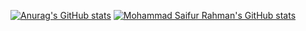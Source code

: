 [![Anurag's GitHub stats](https://github-readme-stats.vercel.app/api?username=Kinashii&theme=dracula)](https://github.com/Kinashii)
[![Mohammad Saifur Rahman's GitHub stats](https://github-readme-stats.vercel.app/api/top-langs?username=Kinashii&hide=html,scss,stylus,blade,jupyter%20notebook,python,css,shell,batchfile,dockerfile,typescript&theme=dracula&show_icons=true)](https://github.com/Kinashii)

